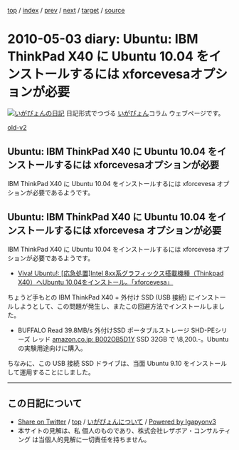 [top](../index.html) 
 / [index](index.html) 
 / [prev](ig100502.html) 
 / [next](ig100504.html) 
 / [target](http://www.igapyon.jp/igapyon/diary/2010/ig100503.html) 
 / [source](https://github.com/igapyon/diary/blob/master/2010/ig100503.src.md) 

2010-05-03 diary: Ubuntu: IBM ThinkPad X40 に Ubuntu 10.04 をインストールするには xforcevesaオプションが必要
=====================================================================================================
[![いがぴょんの日記](http://www.igapyon.jp/igapyon/diary/images/iga200306s.jpg "いがぴょん")](http://www.igapyon.jp/igapyon/diary/memo/memoigapyon.html) 日記形式でつづる [いがぴょん](http://www.igapyon.jp/igapyon/diary/memo/memoigapyon.html)コラム ウェブページです。

[old-v2](ig100503-orig.html)

## Ubuntu: IBM ThinkPad X40 に Ubuntu 10.04 をインストールするには xforcevesaオプションが必要

IBM ThinkPad X40 に Ubuntu 10.04 をインストールするには xforcevesa オプションが必要であるようです。


## Ubuntu: IBM ThinkPad X40 に Ubuntu 10.04 をインストールするには xforcevesa オプションが必要

IBM ThinkPad X40 に Ubuntu 10.04 をインストールするには xforcevesa オプションが必要であるようです。

* [Viva! Ubuntu!: [応急処置]Intel 8xx系グラフィックス搭載機種（Thinkpad X40）へUbuntu 10.04をインストール。「xforcevesa」](http://viva-ubuntu.kilo.jp/?p=2822)

ちょうど手もとの IBM ThinkPad X40 + 外付け SSD (USB 接続) にインストールしようとして、この問題が発生し、またこの回避方法でインストールしました。

* BUFFALO Read 39.8MB/s 外付けSSD ポータブルストレージ SHD-PEシリーズ レッド
  [amazon.co.jp: B002OB5D1Y](http://www.amazon.co.jp/exec/obidos/ASIN/B002OB5D1Y/igapyondiary-22)
  SSD 32GB で \8,200.-。Ubuntu の実験用途向けに購入。

ちなみに、この USB 接続 SSD ドライブは、当面 Ubuntu 9.10 をインストールして運用することにしました。


----------------------------------------------------------------------------------------------------

## この日記について

* [Share on Twitter](https://twitter.com/intent/tweet?hashtags=igapyon%2Cdiary%2C%E3%81%84%E3%81%8C%E3%81%B4%E3%82%87%E3%82%93&text=Ubuntu%3A+IBM+ThinkPad+X40+%E3%81%AB+Ubuntu+10.04+%E3%82%92%E3%82%A4%E3%83%B3%E3%82%B9%E3%83%88%E3%83%BC%E3%83%AB%E3%81%99%E3%82%8B%E3%81%AB%E3%81%AF+xforcevesa%E3%82%AA%E3%83%97%E3%82%B7%E3%83%A7%E3%83%B3%E3%81%8C%E5%BF%85%E8%A6%81&url=http%3A%2F%2Fwww.igapyon.jp%2Figapyon%2Fdiary%2F2010%2Fig100503.html) / [top](../index.html) / [いがぴょんについて](http://www.igapyon.jp/igapyon/diary/memo/memoigapyon.html) / [Powered by Igapyonv3](https://github.com/igapyon/igapyonv3)
* 本サイトの見解は、私 個人のものであり、株式会社レザボア・コンサルティング は当個人的見解に一切責任を持ちません。 

